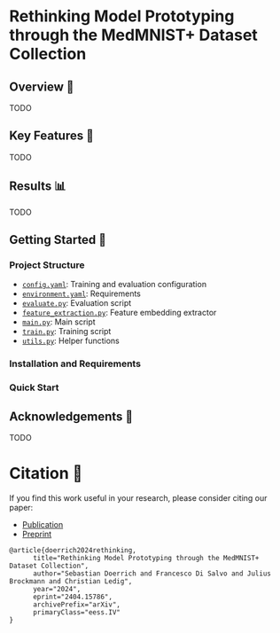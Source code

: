 # Rethinking Model Prototyping through the MedMNIST+ Dataset Collection

## Overview 🧠
TODO

## Key Features 🔑
TODO

## Results 📊
TODO

## Getting Started 🚀
### Project Structure
- [`config.yaml`](https://github.com/sdoerrich97/rethinking-model-prototyping-MedMNISTPlus/blob/main/config.yaml): Training and evaluation configuration
- [`environment.yaml`](https://github.com/sdoerrich97/rethinking-model-prototyping-MedMNISTPlus/blob/main/environment.yaml): Requirements
- [`evaluate.py`](https://github.com/sdoerrich97/rethinking-model-prototyping-MedMNISTPlus/blob/main/evaluate.py): Evaluation script
- [`feature_extraction.py`](https://github.com/sdoerrich97/rethinking-model-prototyping-MedMNISTPlus/blob/main/feature_extraction.py): Feature embedding extractor
- [`main.py`](https://github.com/sdoerrich97/rethinking-model-prototyping-MedMNISTPlus/blob/main/main.py): Main script
- [`train.py`](https://github.com/sdoerrich97/rethinking-model-prototyping-MedMNISTPlus/blob/main/train.py): Training script
- [`utils.py`](https://github.com/sdoerrich97/rethinking-model-prototyping-MedMNISTPlus/blob/main/utils.py): Helper functions

### Installation and Requirements
### Quick Start

## Acknowledgements 👏
TODO

# Citation 📖
If you find this work useful in your research, please consider citing our paper:
- [Publication](...)
- [Preprint]([https://arxiv.org/abs/2402.12500](https://arxiv.org/abs/2404.15786))

```
@article{doerrich2024rethinking,
      title="Rethinking Model Prototyping through the MedMNIST+ Dataset Collection", 
      author="Sebastian Doerrich and Francesco Di Salvo and Julius Brockmann and Christian Ledig",
      year="2024",
      eprint="2404.15786",
      archivePrefix="arXiv",
      primaryClass="eess.IV"
}
```
